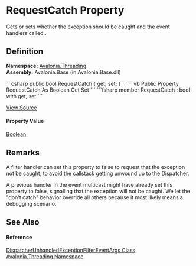 # RequestCatch Property


Gets or sets whether the exception should be caught and the event handlers called..



## Definition
**Namespace:** <a href="N_Avalonia_Threading">Avalonia.Threading</a>  
**Assembly:** Avalonia.Base (in Avalonia.Base.dll)

<Tabs groupId="api-code-preview">
<TabItem value="csharp" label="C#">
```csharp
public bool RequestCatch { get; set; }
```
</TabItem>
<TabItem value="vb" label="VB">
```vb
Public Property RequestCatch As Boolean
	Get
	Set
```
</TabItem>
<TabItem value="fsharp" label="F#">
```fsharp
member RequestCatch : bool with get, set
```
</TabItem>
</Tabs>



<a href="https://github.com/AvaloniaUI/Avalonia/tree/master/src/Avalonia.Base/Threading/DispatcherUnhandledExceptionFilterEventArgs.cs#L47" title="View the source code">View Source</a>



#### Property Value
<a href="https://learn.microsoft.com/dotnet/api/system.boolean" target="_blank" rel="noopener noreferrer">Boolean</a>

## Remarks
A filter handler can set this property to false to request that the exception not be caught, to avoid the callstack getting unwound up to the Dispatcher. 

 A previous handler in the event multicast might have already set this property to false, signalling that the exception will not be caught. We let the "don't catch" behavior override all others because it most likely means a debugging scenario.

## See Also


#### Reference
<a href="T_Avalonia_Threading_DispatcherUnhandledExceptionFilterEventArgs">DispatcherUnhandledExceptionFilterEventArgs Class</a>  
<a href="N_Avalonia_Threading">Avalonia.Threading Namespace</a>  

